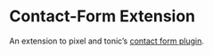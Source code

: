 # Contact-Form Extension

An extension to pixel and tonic’s [contact form plugin](https://github.com/craftcms/contact-form).
